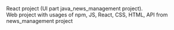 React project (UI part java_news_management project).</br>
Web project with usages of npm, JS, React, CSS, HTML, API from news_management project

